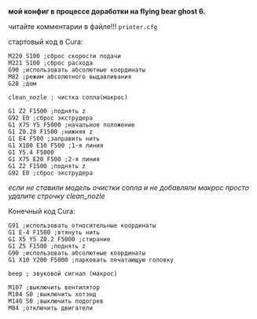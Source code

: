 **мой конфиг в процессе доработки на flying bear ghost 6.**

читайте комментарии в файле!!! `printer.cfg`

стартовый код в Cura:

```gcode
M220 S100 ;сброс скорости подачи
M221 S100 ;сброс расхода
G90 ;использовать абсолютные координаты
M82 ;режим абсолютного выдавливания
G28 ;дом

clean_nozle ; чистка сопла(макрос)

G1 Z2 F1500 ;поднять z
G92 E0 ;сброс экструдера
G1 X75 Y5 F5000 ;начальное положение
G1 Z0.28 F1500 ;нижняя z
G1 E4 F500 ;заправить нить
G1 X180 E10 F500 ;1-я линия
G1 Y5.4 F5000
G1 X75 E20 F500 ;2-я линия
G1 Z2 F1500 ;поднять z
G92 E0 ;сброс экструдера
```

*если не ставили модель очистки сопла и не добавляли макрос просто удалите строчку clean_nozle*

Конечный код Cura:

```gcode
G91 ;использовать относительные координаты
G1 E-4 F1500 ;втянуть нить
G1 X5 Y5 Z0.2 F5000 ;стирание
G1 Z5 F1500 ;поднять z
G90 ;использовать абсолютные координаты
G1 X10 Y200 F5000 ;парковать печатающую головку

beep ; звуковой сигнал (макрос)

M107 ;выключить вентилятор
M104 S0 ;выключить хотэнд
M140 S0 ;выключить подогрев
M84 ;отключить двигатели
```
